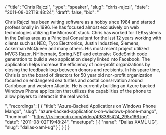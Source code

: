 {
  "title": "Chris Rajczi",
  "type": "speaker",
  "slug": "chris-rajczi",
  "date": "2011-08-02T19:48:24",
  "draft": false,
  "bio": "<p>Chris Rajczi has been writing software as a hobby since 1984 and started professionally in 1996. He has focused almost exclusively on web technologies utilizing the Microsoft stack. Chris has worked for TEKsystems in the Dallas area as a Principal Consultant for the last 12 years working with clients such as NEC, Tyco Electronics, Justin Industries, Siemens, Ackerman McQueen and many others. His most recent project utilized MVC3 Razor, NHibernate, Spring.NET and extensive CodeSmith code generation to build a web application deeply linked into Facebook. The application helps increase the efficiency of non-profit organizations by closing the feedback loop between donors and recipients. In his spare time, Chris is on the board of directors for 50 year old non-profit organization focused on endangered sea turtles and costal conservation around Caribbean and western Atlantic. He is currently building an Azure backed Windows Phone application that utilizes the capabilities of the phone to allow players to interact in the real world.</p>",
  "recordings": [
    {
      "title": "Azure-Backed Applications on Windows Phone Mango",
      "slug": "azure-backed-applications-on-windows-phone-mango",
      "thumbnail": "https://i.vimeocdn.com/video/498385424_295x166.jpg",
      "date": "2011-08-02T19:48:24",
      "meetups": [
        {
          "name": "Dallas XAML UG",
          "slug": "dallas-xaml-ug"
        }
      ]
    }
  ]
}